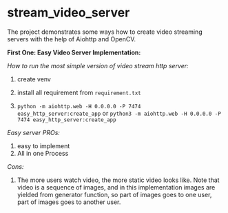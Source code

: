 # stream_video_server

The project demonstrates some ways how to create video streaming servers with the help of Aiohttp and OpenCV.

**First One: Easy Video Server Implementation:**

_How to run the most simple version of video stream http server:_

1. create venv

2. install all requirement from `requirement.txt`

3. `python -m aiohttp.web -H 0.0.0.0 -P 7474 easy_http_server:create_app`
 or 
 `python3 -m aiohttp.web -H 0.0.0.0 -P 7474 easy_http_server:create_app`

_Easy server PROs:_

1. easy to implement
2. All in one Process

_Cons:_

1. The more users watch video, the more static video looks like. Note that video is a sequence of images, and in this
implementation images are yielded from generator function, so part of images goes to one user, part of images goes
to another user.

